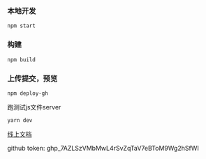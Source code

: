 ### 本地开发

```
npm start

```

### 构建

```
npm build

```

### 上传提交，预览

```
npm deploy-gh

```
跑测试js文件server
```
yarn dev

```

[线上文档](https://mzmuping.github.io/myBlog/)

github token: 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
